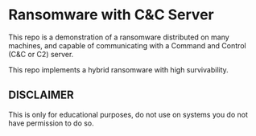 # Ransomware with C&C Server
This repo is a demonstration of a ransomware distributed on many machines, and capable of communicating with a Command and Control (C&C or C2) server.

This repo implements a hybrid ransomware with high survivability.

## DISCLAIMER
This is only for educational purposes, do not use on systems you do not have permission to do so.